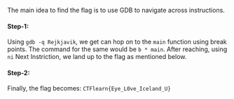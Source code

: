 The main idea to find the flag is to use GDB to navigate across instructions.

#### Step-1:

Using `gdb -q Rejkjavik`, we get can hop on to the `main` function using break points. The command for the same would be `b * main`. After reaching, using `ni` Next Instriction, we land up to the flag as mentioned below.

#### Step-2:

Finally, the flag becomes: `CTFlearn{Eye_L0ve_Iceland_U}`

